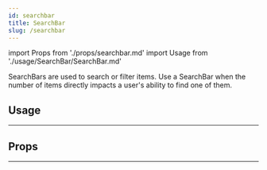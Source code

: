 ```yaml
---
id: searchbar
title: SearchBar
slug: /searchbar
---
```


import Props from './props/searchbar.md'
import Usage from './usage/SearchBar/SearchBar.md'

SearchBars are used to search or filter items. Use a SearchBar when the number
of items directly impacts a user's ability to find one of them.

## Usage

<Usage />

---

## Props

<Props />

---
